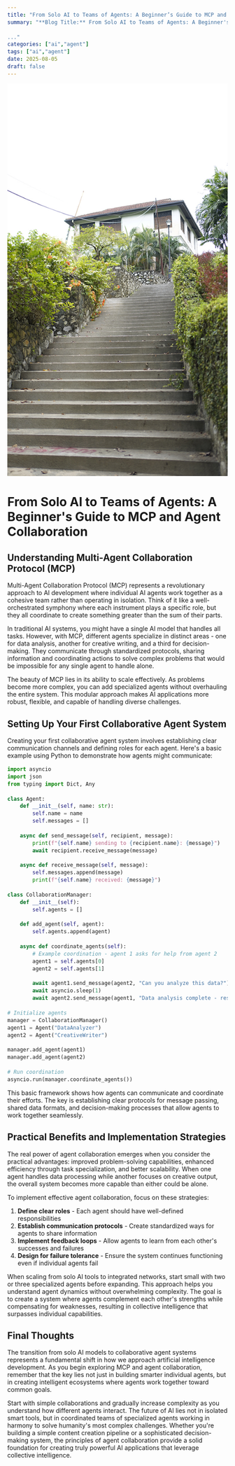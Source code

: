 ```yaml
---
title: "From Solo AI to Teams of Agents: A Beginner’s Guide to MCP and Agent Collaboration"
summary: "**Blog Title:** From Solo AI to Teams of Agents: A Beginner's Guide to MCP and Agent Collaboration

..."
categories: ["ai","agent"]
tags: ["ai","agent"]
date: 2025-08-05
draft: false
---
```

![landscape](cover.jpg "Photos by nenjo")
# From Solo AI to Teams of Agents: A Beginner's Guide to MCP and Agent Collaboration

## Understanding Multi-Agent Collaboration Protocol (MCP)

Multi-Agent Collaboration Protocol (MCP) represents a revolutionary approach to AI development where individual AI agents work together as a cohesive team rather than operating in isolation. Think of it like a well-orchestrated symphony where each instrument plays a specific role, but they all coordinate to create something greater than the sum of their parts.

In traditional AI systems, you might have a single AI model that handles all tasks. However, with MCP, different agents specialize in distinct areas - one for data analysis, another for creative writing, and a third for decision-making. They communicate through standardized protocols, sharing information and coordinating actions to solve complex problems that would be impossible for any single agent to handle alone.

The beauty of MCP lies in its ability to scale effectively. As problems become more complex, you can add specialized agents without overhauling the entire system. This modular approach makes AI applications more robust, flexible, and capable of handling diverse challenges.

## Setting Up Your First Collaborative Agent System

Creating your first collaborative agent system involves establishing clear communication channels and defining roles for each agent. Here's a basic example using Python to demonstrate how agents might communicate:

```python
import asyncio
import json
from typing import Dict, Any

class Agent:
    def __init__(self, name: str):
        self.name = name
        self.messages = []
    
    async def send_message(self, recipient, message):
        print(f"{self.name} sending to {recipient.name}: {message}")
        await recipient.receive_message(message)
    
    async def receive_message(self, message):
        self.messages.append(message)
        print(f"{self.name} received: {message}")

class CollaborationManager:
    def __init__(self):
        self.agents = []
    
    def add_agent(self, agent):
        self.agents.append(agent)
    
    async def coordinate_agents(self):
        # Example coordination - agent 1 asks for help from agent 2
        agent1 = self.agents[0]
        agent2 = self.agents[1]
        
        await agent1.send_message(agent2, "Can you analyze this data?")
        await asyncio.sleep(1)
        await agent2.send_message(agent1, "Data analysis complete - results attached")

# Initialize agents
manager = CollaborationManager()
agent1 = Agent("DataAnalyzer")
agent2 = Agent("CreativeWriter")

manager.add_agent(agent1)
manager.add_agent(agent2)

# Run coordination
asyncio.run(manager.coordinate_agents())
```

This basic framework shows how agents can communicate and coordinate their efforts. The key is establishing clear protocols for message passing, shared data formats, and decision-making processes that allow agents to work together seamlessly.

## Practical Benefits and Implementation Strategies

The real power of agent collaboration emerges when you consider the practical advantages: improved problem-solving capabilities, enhanced efficiency through task specialization, and better scalability. When one agent handles data processing while another focuses on creative output, the overall system becomes more capable than either could be alone.

To implement effective agent collaboration, focus on these strategies:

1. **Define clear roles** - Each agent should have well-defined responsibilities
2. **Establish communication protocols** - Create standardized ways for agents to share information
3. **Implement feedback loops** - Allow agents to learn from each other's successes and failures
4. **Design for failure tolerance** - Ensure the system continues functioning even if individual agents fail

When scaling from solo AI tools to integrated networks, start small with two or three specialized agents before expanding. This approach helps you understand agent dynamics without overwhelming complexity. The goal is to create a system where agents complement each other's strengths while compensating for weaknesses, resulting in collective intelligence that surpasses individual capabilities.

## Final Thoughts

The transition from solo AI models to collaborative agent systems represents a fundamental shift in how we approach artificial intelligence development. As you begin exploring MCP and agent collaboration, remember that the key lies not just in building smarter individual agents, but in creating intelligent ecosystems where agents work together toward common goals.

Start with simple collaborations and gradually increase complexity as you understand how different agents interact. The future of AI lies not in isolated smart tools, but in coordinated teams of specialized agents working in harmony to solve humanity's most complex challenges. Whether you're building a simple content creation pipeline or a sophisticated decision-making system, the principles of agent collaboration provide a solid foundation for creating truly powerful AI applications that leverage collective intelligence.
    